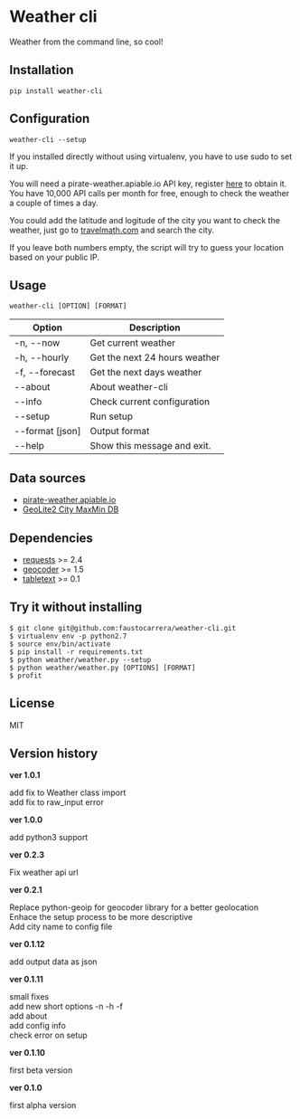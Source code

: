 # Weather cli
Weather from the command line, so cool!

## Installation

```
pip install weather-cli
```

## Configuration

```
weather-cli --setup
```

If you installed directly without using virtualenv, you have to use sudo to set it up.

You will need a pirate-weather.apiable.io API key, register [here](https://pirate-weather.apiable.io/products/weather-data/) to obtain it. You have 10,000 API calls per month for free, enough to check the weather a couple of times a day.

You could add the latitude and logitude of the city you want to check the weather, just go to [travelmath.com](http://www.travelmath.com/) and search the city.  

If you leave both numbers empty, the script will try to guess your location based on your public IP.

## Usage

```
weather-cli [OPTION] [FORMAT]
```

|Option          | Description                   |
|----------------|-------------------------------|
|-n, --now       | Get current weather           |
|-h, --hourly    | Get the next 24 hours weather |
|-f, --forecast  | Get the next days weather     |
|--about         | About weather-cli             |
|--info          | Check current configuration   |
|--setup         | Run setup                     |
|--format [json] | Output format                 |
|--help          | Show this message and exit.   |

## Data sources

* [pirate-weather.apiable.io](https://pirate-weather.apiable.io/)
* [GeoLite2 City MaxMin DB](http://geolite.maxmind.com/download/geoip/database/GeoLite2-City.mmdb.gz)


## Dependencies

* [requests](http://docs.python-requests.org/en/latest/) >= 2.4
* [geocoder](https://github.com/DenisCarriere/geocoder) >= 1.5
* [tabletext](https://github.com/Thibauth/tabletext) >= 0.1

## Try it without installing

```
$ git clone git@github.com:faustocarrera/weather-cli.git
$ virtualenv env -p python2.7
$ source env/bin/activate
$ pip install -r requirements.txt
$ python weather/weather.py --setup
$ python weather/weather.py [OPTIONS] [FORMAT]
$ profit
```

## License

MIT

## Version history

**ver 1.0.1**

add fix to Weather class import  
add fix to raw_input error  

**ver 1.0.0**

add python3 support

**ver 0.2.3**

Fix weather api url

**ver 0.2.1**  

Replace python-geoip for geocoder library for a better geolocation   
Enhace the setup process to be more descriptive  
Add city name to config file  

**ver 0.1.12**  

add output data as json

**ver 0.1.11**  

small fixes  
add new short options -n -h -f  
add about  
add config info  
check error on setup 

**ver 0.1.10**  

first beta version

**ver 0.1.0**  

first alpha version
